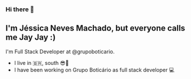 ### Hi there 👋
## I'm Jéssica Neves Machado, but everyone calls me **Jay Jay** :)
I'm Full Stack Developer at @grupoboticario.

- I live in :brazil:, south :sunglasses::sunrise:
- I have been working on Grupo Boticário as full stack developer :computer:
 


<!--
**jessicanevesmachado/jessicanevesmachado** is a ✨ _special_ ✨ repository because its `README.md` (this file) appears on your GitHub profile.

Here are some ideas to get you started:

- 🔭 I’m currently working on ...
- 🌱 I’m currently learning ...
- 👯 I’m looking to collaborate on ...
- 🤔 I’m looking for help with ...
- 💬 Ask me about ...
- 📫 How to reach me: ...
- 😄 Pronouns: ...
- ⚡ Fun fact: ...
-->
